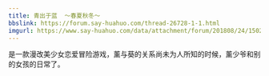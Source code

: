 ```yaml
---
title: 青出于蓝  ～春夏秋冬～
bbslink: https://forum.say-huahuo.com/thread-26728-1-1.html
imgurl: https://www.say-huahuo.com/data/attachment/forum/201808/24/150220fk175zxijjs6k71s.png
---
```


是一款漫改美少女恋爱冒险游戏，薰与葵的关系尚未为人所知的时候，薰少爷和别的女孩的日常了。<!--more-->
